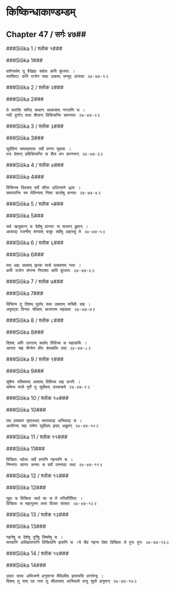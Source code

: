 किष्किन्धाकाण्डम्डम्
===============================


## Chapter 47  / सर्गः ४७##


###Slōka 1 / श्लोक १###


###Slōka 1###


    दर्शनार्थम् तु वैदेह्याः सर्वतः कपि कुंजराः ।
    व्यादिष्टाः कपि राजेन यथा उक्तम् जग्मुर् अंजसा ॥४-४७-१॥


###Slōka 2 / श्लोक २###


###Slōka 2###


    ते सरांसि सरित् कक्षान् आकाशम् नगराणि च ।
    नदी दुर्गान् तथा शैलान् विचिन्वन्ति समन्ततः ॥४-४७-२॥


###Slōka 3 / श्लोक ३###


###Slōka 3###


    सुग्रीवेण समाख्याताः सर्वे वानर यूथपाः ।
    तत्र देशान् प्रविचिन्वन्ति स शैल वन काननान् ॥४-४७-३॥


###Slōka 4 / श्लोक ४###


###Slōka 4###


    विचिन्त्य दिवसम् सर्वे सीता अधिगमने धृताः ।
    समायान्ति स्म मेदिन्याम् निशा कालेषु वानराः ॥४-४७-४॥


###Slōka 5 / श्लोक ५###


###Slōka 5###


    सर्व ऋतुकान् च देशेषु वानराः स फलान् द्रुमान् ।
    आसाद्य रजनीम् शय्याम् चक्रुः सर्वेषु अहस्सु ते ॥४-४७-५॥


###Slōka 6 / श्लोक ६###


###Slōka 6###


    तत् अहः प्रथमम् कृत्वा मासे प्रस्रवणम् गताः ।
    कपि राजेन संगम्य निराशाः कपि कुंजराः ॥४-४७-६॥


###Slōka 7 / श्लोक ७###


###Slōka 7###


    विचित्य तु दिशम् पूर्वाम् यथा उक्ताम् सचिवैः सह ।
    अदृष्ट्वा विनतः सीताम् आजगाम महाबलः ॥४-४७-७॥


###Slōka 8 / श्लोक ८###


###Slōka 8###


    दिशम् अपि उत्तराम् सर्वाम् विविच्य स महाकपिः ।
    आगतः सह सैन्येन वीरः शतबलिः तदा ॥४-४७-८॥


###Slōka 9 / श्लोक ९###


###Slōka 9###


    सुषेणः पश्चिमाम् आशाम् विविच्य सह वानरैः ।
    समेत्य मासे पूर्णे तु सुग्रीवम् उपचक्रमे ॥४-४७-९॥


###Slōka 10 / श्लोक १०###


###Slōka 10###


    तम् प्रस्रवण पृष्ठस्थम् समासाद्य अभिवाद्य च ।
    आसीनम् सह रामेण सुग्रीवम् इदम् अब्रुवन् ॥४-४७-१०॥


###Slōka 11 / श्लोक ११###


###Slōka 11###


    विचिताः पर्वताः सर्वे वनानि गहनानि च ।
    निम्नगाः सागर अन्ताः च सर्वे जनपदाः तथा ॥४-४७-११॥


###Slōka 12 / श्लोक १२###


###Slōka 12###


    गुहाः च विचिताः सर्वा याः च ते परिकीर्तिताः ।
    विचिताः च महागुल्मा लता वितत संतताः ॥४-४७-१२॥


###Slōka 13 / श्लोक १३###


###Slōka 13###


    गहनेषु च देशेषु दुर्गेषु विषमेषु च ।
    सत्त्वानि अतिप्रमाणानि विचितानि हतानि च ।ये चैव गहना देशा विचिताः ते पुनः पुनः ॥४-४७-१३॥


###Slōka 14 / श्लोक १४###


###Slōka 14###


    उदार सत्त्व अभिजनो हनूमान्स मैथिलीम् ज्ञास्यसि वानरेन्द्र ।
    दिशम् तु याम् एव गता तु सीताताम् आस्थितो वायु सुतो हनूमान् ॥४-४७-१४॥


